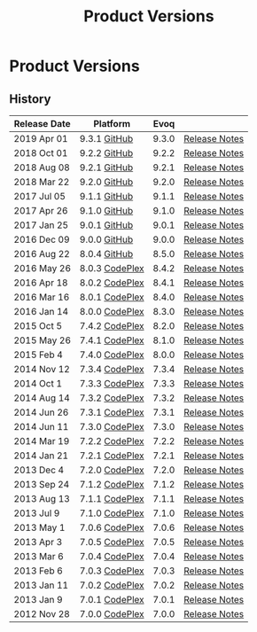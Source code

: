 ﻿---
uid: product-versions
topic: product-versions
locale: en
title: Product Versions
dnneditions:
dnnversion: 09.03.01
parent-topic: administrator-references
related-topics: administrators-included-modules-overview,requirements,dnn-overview,control-bar-to-persona-bar,persona-bar-by-role,providers,dnn-license,DNN-security,more-resources
---

# Product Versions

## History

|**Release Date**|**Platform**|**Evoq**|  |
|---|---|---|---|
|2019 Apr 01|9.3.1 [GitHub](https://github.com/dnnsoftware/Dnn.Platform/releases/tag/v9.3.1)|9.3.0|[Release Notes](xref:relnotes-2019-apr-03)|
|2018 Oct 01|9.2.2 [GitHub](https://github.com/dnnsoftware/Dnn.Platform/releases/tag/v9.2.2)|9.2.2|[Release Notes](xref:relnotes-2018-oct-01)|
|2018 Aug 08|9.2.1 [GitHub](https://github.com/dnnsoftware/Dnn.Platform/releases/tag/v9.2.1)|9.2.1|[Release Notes](xref:relnotes-2018-aug-08)|
|2018 Mar 22|9.2.0 [GitHub](https://github.com/dnnsoftware/Dnn.Platform/releases/tag/v9.2.0)|9.2.0|[Release Notes](xref:relnotes-2018-mar-22)|
|2017 Jul 05|9.1.1 [GitHub](https://github.com/dnnsoftware/Dnn.Platform/releases/tag/v9.1.1)|9.1.1|[Release Notes](xref:relnotes-2017-jul-05)|
|2017 Apr 26|9.1.0 [GitHub](https://github.com/dnnsoftware/Dnn.Platform/releases/tag/v9.1.0)|9.1.0|[Release Notes](xref:relnotes-2017-apr-26)|
|2017 Jan 25|9.0.1 [GitHub](https://github.com/dnnsoftware/Dnn.Platform/releases/tag/v9.0.1)|9.0.1|[Release Notes](xref:relnotes-2017-jan-25)|
|2016 Dec 09|9.0.0 [GitHub](https://github.com/dnnsoftware/Dnn.Platform/releases/tag/v9.0.0)|9.0.0|[Release Notes](xref:relnotes-2016-dec-09)|
|2016 Aug 22|8.0.4 [GitHub](https://github.com/dnnsoftware/Dnn.Platform/releases/tag/v8.0.4)|8.5.0|[Release Notes](xref:relnotes-2016-aug-22)|
|2016 May 26|8.0.3 [CodePlex](https://github.com/dnnsoftware/Dnn.Releases.Archive.8x/tree/master/08.00.03)|8.4.2|[Release Notes](xref:relnotes-2016-may-26)|
|2016 Apr 18|8.0.2 [CodePlex](https://github.com/dnnsoftware/Dnn.Releases.Archive.8x/tree/master/08.00.02)|8.4.1|[Release Notes](xref:relnotes-2016-apr-18)|
|2016 Mar 16|8.0.1 [CodePlex](https://github.com/dnnsoftware/Dnn.Releases.Archive.8x/tree/master/08.00.01)|8.4.0|[Release Notes](xref:relnotes-2016-mar-16)|
|2016 Jan 14|8.0.0 [CodePlex](https://github.com/dnnsoftware/Dnn.Releases.Archive.8x/tree/master/08.00.00)|8.3.0|[Release Notes](xref:relnotes-2016-jan-14)|
|2015 Oct 5|7.4.2 [CodePlex](https://github.com/dnnsoftware/Dnn.Releases.Archive.7x/tree/master/07.04.02)|8.2.0|[Release Notes](xref:relnotes-2015-oct-05)|
|2015 May 26|7.4.1 [CodePlex](https://github.com/dnnsoftware/Dnn.Releases.Archive.7x/tree/master/07.04.01)|8.1.0|[Release Notes](xref:relnotes-2015-may-26)|
|2015 Feb 4|7.4.0 [CodePlex](https://github.com/dnnsoftware/Dnn.Releases.Archive.7x/tree/master/07.04.00)|8.0.0|[Release Notes](xref:relnotes-2015-feb-04)|
|2014 Nov 12|7.3.4 [CodePlex](https://github.com/dnnsoftware/Dnn.Releases.Archive.7x/tree/master/07.03.04)|7.3.4|[Release Notes](xref:relnotes-2014-nov-12)|
|2014 Oct 1|7.3.3 [CodePlex](https://github.com/dnnsoftware/Dnn.Releases.Archive.7x/tree/master/07.03.03)|7.3.3|[Release Notes](xref:relnotes-2014-oct-01)|
|2014 Aug 14|7.3.2 [CodePlex](https://github.com/dnnsoftware/Dnn.Releases.Archive.7x/tree/master/07.03.02)|7.3.2|[Release Notes](xref:relnotes-2014-aug-14)|
|2014 Jun 26|7.3.1 [CodePlex](https://github.com/dnnsoftware/Dnn.Releases.Archive.7x/tree/master/07.03.01)|7.3.1|[Release Notes](xref:relnotes-2014-jun-26)|
|2014 Jun 11|7.3.0 [CodePlex](https://github.com/dnnsoftware/Dnn.Releases.Archive.7x/tree/master/07.03.00)|7.3.0|[Release Notes](xref:relnotes-2014-jun-11)|
|2014 Mar 19|7.2.2 [CodePlex](https://github.com/dnnsoftware/Dnn.Releases.Archive.7x/tree/master/07.02.02)|7.2.2|[Release Notes](xref:relnotes-2014-mar-19)|
|2014 Jan 21|7.2.1 [CodePlex](https://github.com/dnnsoftware/Dnn.Releases.Archive.7x/tree/master/07.02.01)|7.2.1|[Release Notes](xref:relnotes-2014-jan-21)|
|2013 Dec 4|7.2.0 [CodePlex](https://github.com/dnnsoftware/Dnn.Releases.Archive.7x/tree/master/07.02.00)|7.2.0|[Release Notes](xref:relnotes-2013-dec-04)|
|2013 Sep 24|7.1.2 [CodePlex](https://github.com/dnnsoftware/Dnn.Releases.Archive.7x/tree/master/07.01.02)|7.1.2|[Release Notes](xref:relnotes-2013-sep-24)|
|2013 Aug 13|7.1.1 [CodePlex](https://github.com/dnnsoftware/Dnn.Releases.Archive.7x/tree/master/07.01.01)|7.1.1|[Release Notes](xref:relnotes-2013-aug-13)|
|2013 Jul 9|7.1.0 [CodePlex](https://github.com/dnnsoftware/Dnn.Releases.Archive.7x/tree/master/07.01.00)|7.1.0|[Release Notes](xref:relnotes-2013-jul-09)|
|2013 May 1|7.0.6 [CodePlex](https://github.com/dnnsoftware/Dnn.Releases.Archive.7x/tree/master/07.00.06)|7.0.6|[Release Notes](xref:relnotes-2013-may-01)|
|2013 Apr 3|7.0.5 [CodePlex](https://github.com/dnnsoftware/Dnn.Releases.Archive.7x/tree/master/07.00.05)|7.0.5|[Release Notes](xref:relnotes-2013-apr-03)|
|2013 Mar 6|7.0.4 [CodePlex](https://github.com/dnnsoftware/Dnn.Releases.Archive.7x/tree/master/07.00.04)|7.0.4|[Release Notes](xref:relnotes-2013-mar-06)|
|2013 Feb 6|7.0.3 [CodePlex](https://github.com/dnnsoftware/Dnn.Releases.Archive.7x/tree/master/07.00.03)|7.0.3|[Release Notes](xref:relnotes-2013-feb-06)|
|2013 Jan 11|7.0.2 [CodePlex](https://github.com/dnnsoftware/Dnn.Releases.Archive.7x/tree/master/07.00.02)|7.0.2|[Release Notes](xref:relnotes-2013-jan-11)|
|2013 Jan 9|7.0.1 [CodePlex](https://github.com/dnnsoftware/Dnn.Releases.Archive.7x/tree/master/07.00.01)|7.0.1|[Release Notes](xref:relnotes-2013-jan-09)|
|2012 Nov 28|7.0.0 [CodePlex](https://github.com/dnnsoftware/Dnn.Releases.Archive.7x/tree/master/07.00.00)|7.0.0|[Release Notes](xref:relnotes-2012-nov-28)|
